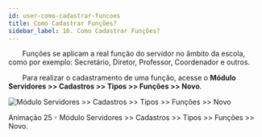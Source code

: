 ```yaml
---
id: user-como-cadastrar-funcoes
title: Como Cadastrar Funções?
sidebar_label: 16. Como Cadastrar Funções?
---
```



&nbsp;&nbsp;&nbsp;&nbsp;&nbsp;&nbsp;&nbsp;Funções se aplicam a real função do servidor no âmbito da escola, como por exemplo: Secretário, Diretor, Professor, Coordenador e outros.

&nbsp;&nbsp;&nbsp;&nbsp;&nbsp;&nbsp;&nbsp;Para realizar o cadastramento de uma função, acesse o **Módulo Servidores >> Cadastros >> Tipos >> Funções >> Novo**.


![Módulo Servidores >> Cadastros >> Tipos >> Funções >> Novo](../img/user-docs/cadastrar_funcoes_servidores.gif)

<p class="centerText">Animação 25 -  Módulo Servidores >> Cadastros >> Tipos >> Funções >> Novo.</p>